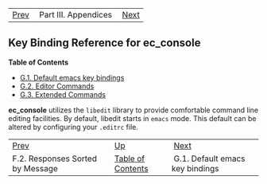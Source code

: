 |     |     |     |
| --- | --- | --- |
| [Prev](responses-by-message)  | Part III. Appendices |  [Next](libedit.keys.emacs.php) |
## Key Binding Reference for ec_console
**Table of Contents**

* [G.1\. Default emacs key bindings](libedit.keys.emacs)
* [G.2\. Editor Commands](libedit.editor.commands)
* [G.3\. Extended Commands](libedit.extended)

**ec_console** utilizes the `libedit` library to provide comfortable command line editing facilities. By default, libedit starts in `emacs` mode. This default can be altered by configuring your `.editrc` file.

|     |     |     |
| --- | --- | --- |
| [Prev](responses-by-message)  | [Up](p.appendices.php) |  [Next](libedit.keys.emacs.php) |
| F.2. Responses Sorted by Message  | [Table of Contents](index) |  G.1. Default emacs key bindings |
